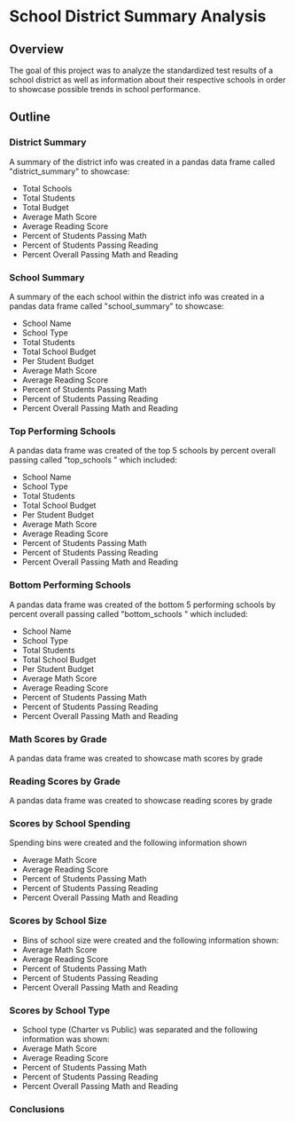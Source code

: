 # School District Summary Analysis

## Overview

The goal of this project was to analyze the standardized test results of a school district as well as information about their respective schools in order to showcase possible trends in school performance.

## Outline

### District Summary

A summary of the district info was created in a pandas data frame called "district_summary" to showcase:
* Total Schools
* Total Students
* Total Budget
* Average Math Score
* Average Reading Score
* Percent of Students Passing Math 
* Percent of Students Passing Reading 
* Percent Overall Passing Math and Reading

### School Summary

A summary of the each school within the district info was created in a pandas data frame called "school_summary" to showcase:
* School Name
* School Type
* Total Students
* Total School Budget
* Per Student Budget
* Average Math Score
* Average Reading Score
* Percent of Students Passing Math 
* Percent of Students Passing Reading 
* Percent Overall Passing Math and Reading

### Top Performing Schools 

A pandas data frame was created of the top 5 schools by percent overall passing called "top_schools " which included:
* School Name
* School Type
* Total Students
* Total School Budget
* Per Student Budget
* Average Math Score
* Average Reading Score
* Percent of Students Passing Math 
* Percent of Students Passing Reading 
* Percent Overall Passing Math and Reading

### Bottom Performing Schools

A pandas data frame was created of the bottom 5 performing schools by percent overall passing called "bottom_schools " which included:

* School Name
* School Type
* Total Students
* Total School Budget
* Per Student Budget
* Average Math Score
* Average Reading Score
* Percent of Students Passing Math 
* Percent of Students Passing Reading 
* Percent Overall Passing Math and Reading

### Math Scores by Grade

A pandas data frame was created to showcase math scores by grade

### Reading Scores by Grade

A pandas data frame was created to showcase reading scores by grade

### Scores by School Spending

Spending bins were created and the following information shown
* Average Math Score
* Average Reading Score
* Percent of Students Passing Math 
* Percent of Students Passing Reading 
* Percent Overall Passing Math and Reading

### Scores by School Size

* Bins of school size were created and the following information shown:
* Average Math Score
* Average Reading Score
* Percent of Students Passing Math 
* Percent of Students Passing Reading 
* Percent Overall Passing Math and Reading

### Scores by School Type

* School type (Charter vs Public) was separated and the following information was shown:
* Average Math Score
* Average Reading Score
* Percent of Students Passing Math 
* Percent of Students Passing Reading 
* Percent Overall Passing Math and Reading

### Conclusions

